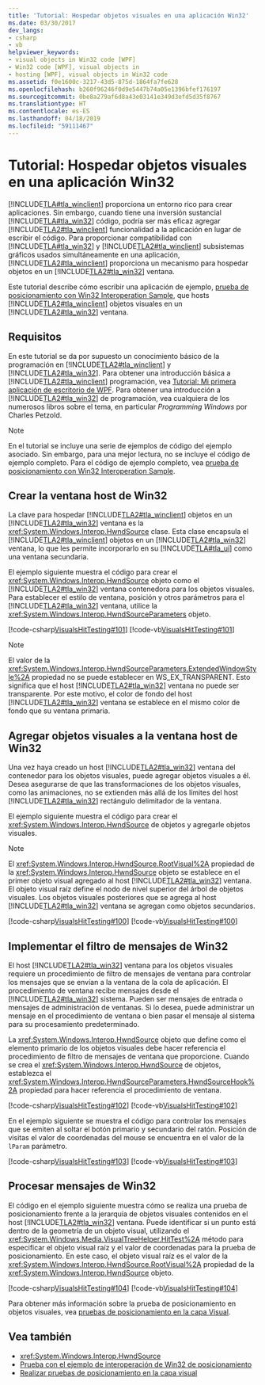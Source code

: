 ```yaml
---
title: 'Tutorial: Hospedar objetos visuales en una aplicación Win32'
ms.date: 03/30/2017
dev_langs:
- csharp
- vb
helpviewer_keywords:
- visual objects in Win32 code [WPF]
- Win32 code [WPF], visual objects in
- hosting [WPF], visual objects in Win32 code
ms.assetid: f0e1600c-3217-43d5-875d-1864fa7fe628
ms.openlocfilehash: b260f96246f0d9e5447b74a05e1396bfef176197
ms.sourcegitcommit: 0be8a279af6d8a43e03141e349d3efd5d35f8767
ms.translationtype: HT
ms.contentlocale: es-ES
ms.lasthandoff: 04/18/2019
ms.locfileid: "59111467"
---
```

# <a name="tutorial-hosting-visual-objects-in-a-win32-application"></a>Tutorial: Hospedar objetos visuales en una aplicación Win32
[!INCLUDE[TLA#tla_winclient](../../../../includes/tlasharptla-winclient-md.md)] proporciona un entorno rico para crear aplicaciones. Sin embargo, cuando tiene una inversión sustancial [!INCLUDE[TLA#tla_win32](../../../../includes/tlasharptla-win32-md.md)] código, podría ser más eficaz agregar [!INCLUDE[TLA2#tla_winclient](../../../../includes/tla2sharptla-winclient-md.md)] funcionalidad a la aplicación en lugar de escribir el código. Para proporcionar compatibilidad con [!INCLUDE[TLA#tla_win32](../../../../includes/tlasharptla-win32-md.md)] y [!INCLUDE[TLA2#tla_winclient](../../../../includes/tla2sharptla-winclient-md.md)] subsistemas gráficos usados simultáneamente en una aplicación, [!INCLUDE[TLA2#tla_winclient](../../../../includes/tla2sharptla-winclient-md.md)] proporciona un mecanismo para hospedar objetos en un [!INCLUDE[TLA2#tla_win32](../../../../includes/tla2sharptla-win32-md.md)] ventana.  
  
 Este tutorial describe cómo escribir una aplicación de ejemplo, [prueba de posicionamiento con Win32 Interoperation Sample](https://go.microsoft.com/fwlink/?LinkID=159995), que hosts [!INCLUDE[TLA2#tla_winclient](../../../../includes/tla2sharptla-winclient-md.md)] objetos visuales en un [!INCLUDE[TLA2#tla_win32](../../../../includes/tla2sharptla-win32-md.md)] ventana.  

<a name="requirements"></a>   
## <a name="requirements"></a>Requisitos  
 En este tutorial se da por supuesto un conocimiento básico de la programación en [!INCLUDE[TLA2#tla_winclient](../../../../includes/tla2sharptla-winclient-md.md)] y [!INCLUDE[TLA2#tla_win32](../../../../includes/tla2sharptla-win32-md.md)]. Para obtener una introducción básica a [!INCLUDE[TLA2#tla_winclient](../../../../includes/tla2sharptla-winclient-md.md)] programación, vea [Tutorial: Mi primera aplicación de escritorio de WPF](../getting-started/walkthrough-my-first-wpf-desktop-application.md). Para obtener una introducción a [!INCLUDE[TLA2#tla_win32](../../../../includes/tla2sharptla-win32-md.md)] de programación, vea cualquiera de los numerosos libros sobre el tema, en particular *Programming Windows* por Charles Petzold.  
  
> [!NOTE]
>  En el tutorial se incluye una serie de ejemplos de código del ejemplo asociado. Sin embargo, para una mejor lectura, no se incluye el código de ejemplo completo. Para el código de ejemplo completo, vea [prueba de posicionamiento con Win32 Interoperation Sample](https://go.microsoft.com/fwlink/?LinkID=159995).  
  
<a name="creating_the_host_win32_window"></a>   
## <a name="creating-the-host-win32-window"></a>Crear la ventana host de Win32  
 La clave para hospedar [!INCLUDE[TLA2#tla_winclient](../../../../includes/tla2sharptla-winclient-md.md)] objetos en un [!INCLUDE[TLA2#tla_win32](../../../../includes/tla2sharptla-win32-md.md)] ventana es la <xref:System.Windows.Interop.HwndSource> clase. Esta clase encapsula el [!INCLUDE[TLA2#tla_winclient](../../../../includes/tla2sharptla-winclient-md.md)] objetos en un [!INCLUDE[TLA2#tla_win32](../../../../includes/tla2sharptla-win32-md.md)] ventana, lo que les permite incorporarlo en su [!INCLUDE[TLA#tla_ui](../../../../includes/tlasharptla-ui-md.md)] como una ventana secundaria.  
  
 El ejemplo siguiente muestra el código para crear el <xref:System.Windows.Interop.HwndSource> objeto como el [!INCLUDE[TLA2#tla_win32](../../../../includes/tla2sharptla-win32-md.md)] ventana contenedora para los objetos visuales. Para establecer el estilo de ventana, posición y otros parámetros para el [!INCLUDE[TLA2#tla_win32](../../../../includes/tla2sharptla-win32-md.md)] ventana, utilice la <xref:System.Windows.Interop.HwndSourceParameters> objeto.  
  
 [!code-csharp[VisualsHitTesting#101](~/samples/snippets/csharp/VS_Snippets_Wpf/VisualsHitTesting/CSharp/MyWindow.cs#101)]
 [!code-vb[VisualsHitTesting#101](~/samples/snippets/visualbasic/VS_Snippets_Wpf/VisualsHitTesting/VisualBasic/MyWindow.vb#101)]  
  
> [!NOTE]
>  El valor de la <xref:System.Windows.Interop.HwndSourceParameters.ExtendedWindowStyle%2A> propiedad no se puede establecer en WS_EX_TRANSPARENT. Esto significa que el host [!INCLUDE[TLA2#tla_win32](../../../../includes/tla2sharptla-win32-md.md)] ventana no puede ser transparente. Por este motivo, el color de fondo del host [!INCLUDE[TLA2#tla_win32](../../../../includes/tla2sharptla-win32-md.md)] ventana se establece en el mismo color de fondo que su ventana primaria.  
  
<a name="adding_visual_objects_to_the_host_win32_window"></a>   
## <a name="adding-visual-objects-to-the-host-win32-window"></a>Agregar objetos visuales a la ventana host de Win32  
 Una vez haya creado un host [!INCLUDE[TLA2#tla_win32](../../../../includes/tla2sharptla-win32-md.md)] ventana del contenedor para los objetos visuales, puede agregar objetos visuales a él. Desea asegurarse de que las transformaciones de los objetos visuales, como las animaciones, no se extienden más allá de los límites del host [!INCLUDE[TLA2#tla_win32](../../../../includes/tla2sharptla-win32-md.md)] rectángulo delimitador de la ventana.  
  
 El ejemplo siguiente muestra el código para crear el <xref:System.Windows.Interop.HwndSource> de objetos y agregarle objetos visuales.  
  
> [!NOTE]
>  El <xref:System.Windows.Interop.HwndSource.RootVisual%2A> propiedad de la <xref:System.Windows.Interop.HwndSource> objeto se establece en el primer objeto visual agregado al host [!INCLUDE[TLA2#tla_win32](../../../../includes/tla2sharptla-win32-md.md)] ventana. El objeto visual raíz define el nodo de nivel superior del árbol de objetos visuales. Los objetos visuales posteriores que se agrega al host [!INCLUDE[TLA2#tla_win32](../../../../includes/tla2sharptla-win32-md.md)] ventana se agregan como objetos secundarios.  
  
 [!code-csharp[VisualsHitTesting#100](~/samples/snippets/csharp/VS_Snippets_Wpf/VisualsHitTesting/CSharp/MyWindow.cs#100)]
 [!code-vb[VisualsHitTesting#100](~/samples/snippets/visualbasic/VS_Snippets_Wpf/VisualsHitTesting/VisualBasic/MyWindow.vb#100)]  
  
<a name="implementing_the_win32_message_filter"></a>   
## <a name="implementing-the-win32-message-filter"></a>Implementar el filtro de mensajes de Win32  
 El host [!INCLUDE[TLA2#tla_win32](../../../../includes/tla2sharptla-win32-md.md)] ventana para los objetos visuales requiere un procedimiento de filtro de mensajes de ventana para controlar los mensajes que se envían a la ventana de la cola de aplicación. El procedimiento de ventana recibe mensajes desde el [!INCLUDE[TLA2#tla_win32](../../../../includes/tla2sharptla-win32-md.md)] sistema. Pueden ser mensajes de entrada o mensajes de administración de ventanas. Si lo desea, puede administrar un mensaje en el procedimiento de ventana o bien pasar el mensaje al sistema para su procesamiento predeterminado.  
  
 La <xref:System.Windows.Interop.HwndSource> objeto que define como el elemento primario de los objetos visuales debe hacer referencia el procedimiento de filtro de mensajes de ventana que proporcione. Cuando se crea el <xref:System.Windows.Interop.HwndSource> de objetos, establezca el <xref:System.Windows.Interop.HwndSourceParameters.HwndSourceHook%2A> propiedad para hacer referencia el procedimiento de ventana.  
  
 [!code-csharp[VisualsHitTesting#102](~/samples/snippets/csharp/VS_Snippets_Wpf/VisualsHitTesting/CSharp/MyWindow.cs#102)]
 [!code-vb[VisualsHitTesting#102](~/samples/snippets/visualbasic/VS_Snippets_Wpf/VisualsHitTesting/VisualBasic/MyWindow.vb#102)]  
  
 En el ejemplo siguiente se muestra el código para controlar los mensajes que se emiten al soltar el botón primario y secundario del ratón. Posición de visitas el valor de coordenadas del mouse se encuentra en el valor de la `lParam` parámetro.  
  
 [!code-csharp[VisualsHitTesting#103](~/samples/snippets/csharp/VS_Snippets_Wpf/VisualsHitTesting/CSharp/MyWindow.cs#103)]
 [!code-vb[VisualsHitTesting#103](~/samples/snippets/visualbasic/VS_Snippets_Wpf/VisualsHitTesting/VisualBasic/MyWindow.vb#103)]  
  
<a name="processing_the_win32_messages"></a>   
## <a name="processing-the-win32-messages"></a>Procesar mensajes de Win32  
 El código en el ejemplo siguiente muestra cómo se realiza una prueba de posicionamiento frente a la jerarquía de objetos visuales contenidos en el host [!INCLUDE[TLA2#tla_win32](../../../../includes/tla2sharptla-win32-md.md)] ventana. Puede identificar si un punto está dentro de la geometría de un objeto visual, utilizando el <xref:System.Windows.Media.VisualTreeHelper.HitTest%2A> método para especificar el objeto visual raíz y el valor de coordenadas para la prueba de posicionamiento. En este caso, el objeto visual raíz es el valor de la <xref:System.Windows.Interop.HwndSource.RootVisual%2A> propiedad de la <xref:System.Windows.Interop.HwndSource> objeto.  
  
 [!code-csharp[VisualsHitTesting#104](~/samples/snippets/csharp/VS_Snippets_Wpf/VisualsHitTesting/CSharp/MyCircle.cs#104)]
 [!code-vb[VisualsHitTesting#104](~/samples/snippets/visualbasic/VS_Snippets_Wpf/VisualsHitTesting/VisualBasic/MyCircle.vb#104)]  
  
 Para obtener más información sobre la prueba de posicionamiento en objetos visuales, vea [pruebas de posicionamiento en la capa Visual](hit-testing-in-the-visual-layer.md).  
  
## <a name="see-also"></a>Vea también

- <xref:System.Windows.Interop.HwndSource>
- [Prueba con el ejemplo de interoperación de Win32 de posicionamiento](https://go.microsoft.com/fwlink/?LinkID=159995)
- [Realizar pruebas de posicionamiento en la capa visual](hit-testing-in-the-visual-layer.md)

